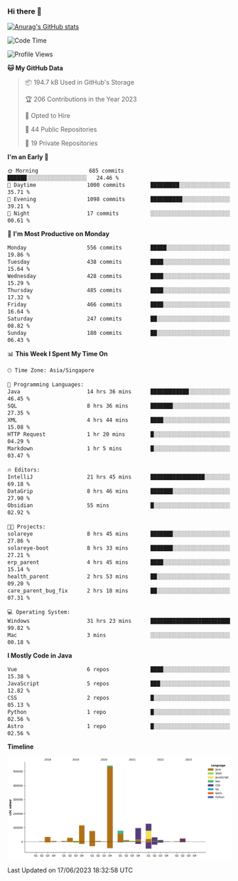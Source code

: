 ### Hi there 👋

[![Anurag's GitHub stats](https://github-readme-stats.vercel.app/api?username=xiumu2017&show_icons=true&theme=radical)](https://github.com/anuraghazra/github-readme-stats)

<!--
**xiumu2017/xiumu2017** is a ✨ _special_ ✨ repository because its `README.md` (this file) appears on your GitHub profile.

Here are some ideas to get you started:

- 🔭 I’m currently working on ...
- 🌱 I’m currently learning ...
- 👯 I’m looking to collaborate on ...
- 🤔 I’m looking for help with ...
- 💬 Ask me about ...
- 📫 How to reach me: ...
- 😄 Pronouns: ...
- ⚡ Fun fact: ...
-->

<!--START_SECTION:waka-->
![Code Time](http://img.shields.io/badge/Code%20Time-1%2C505%20hrs%2049%20mins-blue)

![Profile Views](http://img.shields.io/badge/Profile%20Views-0-blue)

**🐱 My GitHub Data** 

> 📦 194.7 kB Used in GitHub's Storage 
 > 
> 🏆 206 Contributions in the Year 2023
 > 
> 💼 Opted to Hire
 > 
> 📜 44 Public Repositories 
 > 
> 🔑 19 Private Repositories 
 > 
**I'm an Early 🐤** 

```text
🌞 Morning                685 commits         ██████░░░░░░░░░░░░░░░░░░░   24.46 % 
🌆 Daytime                1000 commits        █████████░░░░░░░░░░░░░░░░   35.71 % 
🌃 Evening                1098 commits        ██████████░░░░░░░░░░░░░░░   39.21 % 
🌙 Night                  17 commits          ░░░░░░░░░░░░░░░░░░░░░░░░░   00.61 % 
```
📅 **I'm Most Productive on Monday** 

```text
Monday                   556 commits         █████░░░░░░░░░░░░░░░░░░░░   19.86 % 
Tuesday                  438 commits         ████░░░░░░░░░░░░░░░░░░░░░   15.64 % 
Wednesday                428 commits         ████░░░░░░░░░░░░░░░░░░░░░   15.29 % 
Thursday                 485 commits         ████░░░░░░░░░░░░░░░░░░░░░   17.32 % 
Friday                   466 commits         ████░░░░░░░░░░░░░░░░░░░░░   16.64 % 
Saturday                 247 commits         ██░░░░░░░░░░░░░░░░░░░░░░░   08.82 % 
Sunday                   180 commits         ██░░░░░░░░░░░░░░░░░░░░░░░   06.43 % 
```


📊 **This Week I Spent My Time On** 

```text
🕑︎ Time Zone: Asia/Singapore

💬 Programming Languages: 
Java                     14 hrs 36 mins      ████████████░░░░░░░░░░░░░   46.45 % 
SQL                      8 hrs 36 mins       ███████░░░░░░░░░░░░░░░░░░   27.35 % 
XML                      4 hrs 44 mins       ████░░░░░░░░░░░░░░░░░░░░░   15.08 % 
HTTP Request             1 hr 20 mins        █░░░░░░░░░░░░░░░░░░░░░░░░   04.29 % 
Markdown                 1 hr 5 mins         █░░░░░░░░░░░░░░░░░░░░░░░░   03.47 % 

🔥 Editors: 
IntelliJ                 21 hrs 45 mins      █████████████████░░░░░░░░   69.18 % 
DataGrip                 8 hrs 46 mins       ███████░░░░░░░░░░░░░░░░░░   27.90 % 
Obsidian                 55 mins             █░░░░░░░░░░░░░░░░░░░░░░░░   02.92 % 

🐱‍💻 Projects: 
solareye                 8 hrs 45 mins       ███████░░░░░░░░░░░░░░░░░░   27.86 % 
solareye-boot            8 hrs 33 mins       ███████░░░░░░░░░░░░░░░░░░   27.21 % 
erp_parent               4 hrs 45 mins       ████░░░░░░░░░░░░░░░░░░░░░   15.14 % 
health_parent            2 hrs 53 mins       ██░░░░░░░░░░░░░░░░░░░░░░░   09.20 % 
care_parent_bug_fix      2 hrs 18 mins       ██░░░░░░░░░░░░░░░░░░░░░░░   07.31 % 

💻 Operating System: 
Windows                  31 hrs 23 mins      █████████████████████████   99.82 % 
Mac                      3 mins              ░░░░░░░░░░░░░░░░░░░░░░░░░   00.18 % 
```

**I Mostly Code in Java** 

```text
Vue                      6 repos             ████░░░░░░░░░░░░░░░░░░░░░   15.38 % 
JavaScript               5 repos             ███░░░░░░░░░░░░░░░░░░░░░░   12.82 % 
CSS                      2 repos             █░░░░░░░░░░░░░░░░░░░░░░░░   05.13 % 
Python                   1 repo              █░░░░░░░░░░░░░░░░░░░░░░░░   02.56 % 
Astro                    1 repo              █░░░░░░░░░░░░░░░░░░░░░░░░   02.56 % 
```



**Timeline**

![Lines of Code chart](https://raw.githubusercontent.com/xiumu2017/xiumu2017/main/assets/bar_graph.png)


 Last Updated on 17/06/2023 18:32:58 UTC
<!--END_SECTION:waka-->
